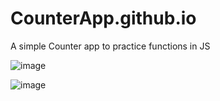 # CounterApp.github.io
A simple Counter app to practice functions in JS


![image](https://user-images.githubusercontent.com/88817315/141087658-35bc9ac2-b73a-49b1-94e9-5534589f4f67.png)

![image](https://user-images.githubusercontent.com/88817315/141087704-2acdd5f1-adc0-490c-9c22-87502cf4b106.png)
